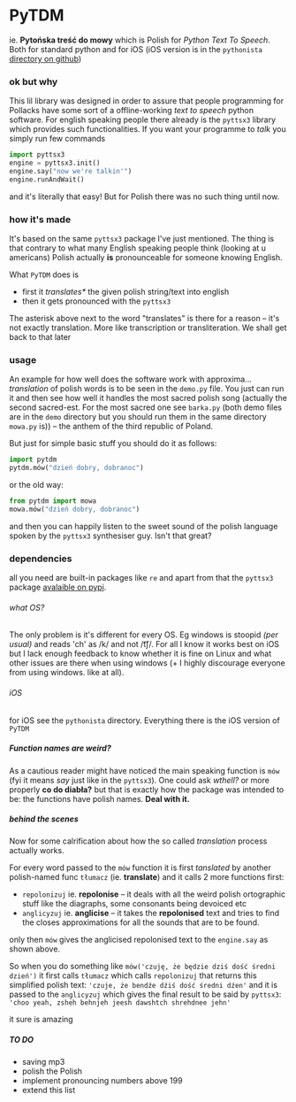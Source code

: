 # PyTDM
ie. __Pytońska treść do mowy__ which is Polish for _Python Text To Speech_. Both for standard python and for iOS (iOS version is in the `pythonista` [directory on github](https://github.com/TichyProgs/PyTDM/blob/master/pythonista/pythonista_README.md))

### ok but why 
This lil library was designed in order to assure that people programming for Pollacks have some sort of a offline-working _text to speech_ python software.
For english speaking people there already is the `pyttsx3` library which provides such functionalities.
If you want your programme to _talk_ you simply run few commands

```python
import pyttsx3
engine = pyttsx3.init()
engine.say("now we're talkin'")
engine.runAndWait()
```
and it's literally that easy! But for Polish there was no such thing until now.

### how it's made
It's based on the same `pyttsx3` package I've just mentioned. The thing is that contrary to what many English speaking people think (looking at u americans) Polish actually __is__ pronounceable for someone knowing English. 

What `PyTDM` does is 

* first it _translates*_ the given polish string/text into english
* then it gets pronounced with the `pyttsx3` 

The asterisk above next to the word "translates" is there for a reason – it's not exactly translation. More like transcription or transliteration.
We shall get back to that later

### usage
An example for how well does the software work with approxima... _translation_ of polish words is to be seen in the `demo.py` file. You just can run it and then see how well it handles the most sacred polish song (actually the second sacred-est. For the most sacred one see `barka.py` (both demo files are in the `demo` directory but you should run them in the same directory `mowa.py` is)) – the anthem of the third republic of Poland. 

But just for simple basic stuff you should do it as follows:

```python
import pytdm
pytdm.mów("dzień dobry, dobranoc")
```
or the old way:
```python
from pytdm import mowa
mowa.mów("dzień dobry, dobranoc")
```
and then you can happily listen to the sweet sound of the polish language spoken by the `pyttsx3` synthesiser guy. Isn't that great?

### dependencies

all you need are built-in packages like `re` and apart from that the `pyttsx3` package [avalaible on pypi](https://pypi.org/project/pyttsx3/).

###### what OS? 
The only problem is it's different for every OS. Eg windows is stoopid _(per usual)_ and reads 'ch' as /k/ and not /t͡ʃ/. For all I know it works best on iOS but I lack enough feedback to know whether it is fine on Linux and what other issues are there when using windows (+ I highly discourage everyone from using windows. like at all).
###### iOS
for iOS see the `pythonista` directory. Everything there is the iOS version of `PyTDM`

##### Function names are weird?
As a cautious reader might have noticed the main speaking function is `mów` (fyi it means _say_ just like in the `pyttsx3`). One could ask _wthell?_ or more properly __co do diabła?__ but that is exactly how the package was intended to be: the functions have polish names. __Deal with it.__

##### behind the scenes
Now for some calrification about how the so called _translation_ process actually works. 

For every word passed to the `mów` function it is first _tanslated_ by another polish-named func `tłumacz` (ie. __translate__) and it calls 2 more functions first:

* `repolonizuj` ie. __repolonise__ – it deals with all the weird polish ortographic stuff like the diagraphs, some consonants being devoiced etc
* `anglicyzuj` ie. __anglicise__ – it takes the __repolonised__ text and tries to find the closes approximations for all the sounds that are to be found.

only then `mów` gives the anglicised repolonised text to the `engine.say` as shown above.

So when you do something like `mów('czuję, że będzie dziś dość średni dzień')` it first calls `tłumacz` which calls `repolonizuj`
that returns this simplified polish text:
`'czuje, że bendźe dźiś dość średni dźen'`
and it is passed to the `anglicyzuj` which gives the final result to be said by `pyttsx3`:
`'choo yeah, zsheh behnjeh jeesh dawshtch shrehdnee jehn'`

it sure is amazing



##### TO DO
* saving mp3
* polish the Polish
* implement pronouncing numbers above 199
* extend this list
